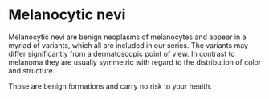 # Melanocytic nevi

Melanocytic nevi are benign neoplasms of melanocytes and appear in a myriad of variants, which all are
included in our series. The variants may differ significantly from a dermatoscopic point of view. In
contrast to melanoma they are usually symmetric with regard to the distribution of color and structure.

Those are benign formations and carry no risk to your health.

